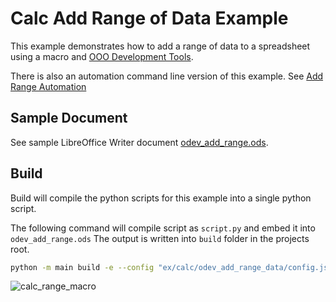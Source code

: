 # Calc Add Range of Data Example

This example demonstrates how to add a range of data to a spreadsheet using a macro and [OOO Development Tools].

There is also an automation command line version of this example.
See [Add Range Automation](../../auto/calc/odev_add_range_data)

## Sample Document

See sample LibreOffice Writer document [odev_add_range.ods](odev_add_range.ods).


## Build

Build will compile the python scripts for this example into a single python script.

The following command will compile script as `script.py` and embed it into `odev_add_range.ods`
The output is written into `build` folder in the projects root.

```sh
python -m main build -e --config "ex/calc/odev_add_range_data/config.json" --embed-src "ex/calc/odev_add_range_data/odev_add_range.ods"
```

![calc_range_macro](https://user-images.githubusercontent.com/4193389/173204999-924f12f6-59df-4bfe-8c2c-bee4cc5b9d6b.gif)

[OOO Development Tools]: https://python-ooo-dev-tools.readthedocs.io/en/latest/
